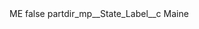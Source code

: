 <?xml version="1.0" encoding="UTF-8"?>
<CustomMetadata xmlns="http://soap.sforce.com/2006/04/metadata" xmlns:xsi="http://www.w3.org/2001/XMLSchema-instance" xmlns:xsd="http://www.w3.org/2001/XMLSchema">
    <label>ME</label>
    <protected>false</protected>
    <values>
        <field>partdir_mp__State_Label__c</field>
        <value xsi:type="xsd:string">Maine</value>
    </values>
</CustomMetadata>
